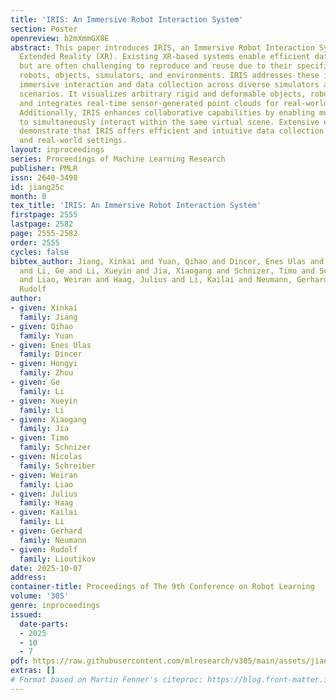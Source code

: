 ```yaml
---
title: 'IRIS: An Immersive Robot Interaction System'
section: Poster
openreview: b2mXmmGX8E
abstract: This paper introduces IRIS, an Immersive Robot Interaction System leveraging
  Extended Reality (XR). Existing XR-based systems enable efficient data collection
  but are often challenging to reproduce and reuse due to their specificity to particular
  robots, objects, simulators, and environments. IRIS addresses these issues by supporting
  immersive interaction and data collection across diverse simulators and real-world
  scenarios. It visualizes arbitrary rigid and deformable objects, robots from simulation,
  and integrates real-time sensor-generated point clouds for real-world applications.
  Additionally, IRIS enhances collaborative capabilities by enabling multiple users
  to simultaneously interact within the same virtual scene. Extensive experiments
  demonstrate that IRIS offers efficient and intuitive data collection in both simulated
  and real-world settings.
layout: inproceedings
series: Proceedings of Machine Learning Research
publisher: PMLR
issn: 2640-3498
id: jiang25c
month: 0
tex_title: 'IRIS: An Immersive Robot Interaction System'
firstpage: 2555
lastpage: 2582
page: 2555-2582
order: 2555
cycles: false
bibtex_author: Jiang, Xinkai and Yuan, Qihao and Dincer, Enes Ulas and Zhou, Hongyi
  and Li, Ge and Li, Xueyin and Jia, Xiaogang and Schnizer, Timo and Schreiber, Nicolas
  and Liao, Weiran and Haag, Julius and Li, Kailai and Neumann, Gerhard and Lioutikov,
  Rudolf
author:
- given: Xinkai
  family: Jiang
- given: Qihao
  family: Yuan
- given: Enes Ulas
  family: Dincer
- given: Hongyi
  family: Zhou
- given: Ge
  family: Li
- given: Xueyin
  family: Li
- given: Xiaogang
  family: Jia
- given: Timo
  family: Schnizer
- given: Nicolas
  family: Schreiber
- given: Weiran
  family: Liao
- given: Julius
  family: Haag
- given: Kailai
  family: Li
- given: Gerhard
  family: Neumann
- given: Rudolf
  family: Lioutikov
date: 2025-10-07
address:
container-title: Proceedings of The 9th Conference on Robot Learning
volume: '305'
genre: inproceedings
issued:
  date-parts:
  - 2025
  - 10
  - 7
pdf: https://raw.githubusercontent.com/mlresearch/v305/main/assets/jiang25c/jiang25c.pdf
extras: []
# Format based on Martin Fenner's citeproc: https://blog.front-matter.io/posts/citeproc-yaml-for-bibliographies/
---
```

